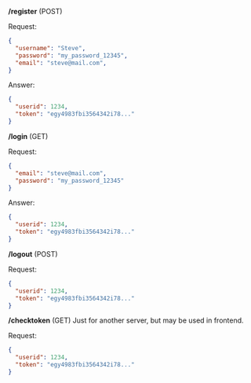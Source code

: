 **/register** (POST)

Request:
```json
{
  "username": "Steve",
  "password": "my_password_12345",
  "email": "steve@mail.com",
}
```
Answer:
```json
{
  "userid": 1234,
  "token": "egy4983fbi3564342i78..."
}
```

**/login** (GET)

Request:
```json
{
  "email": "steve@mail.com",
  "password": "my_password_12345"
}
```
Answer:
```json
{
  "userid": 1234,
  "token": "egy4983fbi3564342i78..."
}
```

**/logout** (POST)

Request:
```json
{
  "userid": 1234,
  "token": "egy4983fbi3564342i78..."
}
```

**/checktoken** (GET)
Just for another server, but may be used in frontend.

Request:
```json
{
  "userid": 1234,
  "token": "egy4983fbi3564342i78..."
}
```